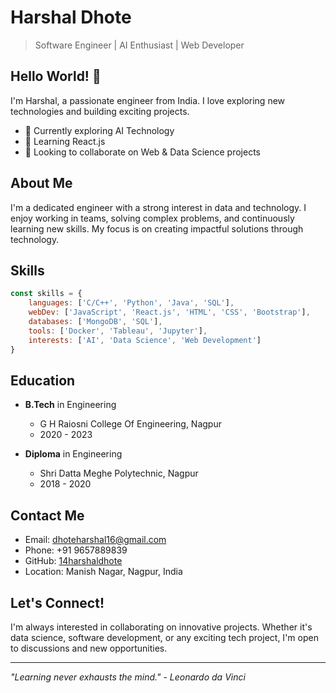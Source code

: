 # Harshal Dhote

> Software Engineer | AI Enthusiast | Web Developer

## Hello World! 👋

I'm Harshal, a passionate engineer from India. I love exploring new technologies and building exciting projects.

- 🔭 Currently exploring AI Technology
- 🌱 Learning React.js
- 👯 Looking to collaborate on Web & Data Science projects

## About Me

I'm a dedicated engineer with a strong interest in data and technology. I enjoy working in teams, solving complex problems, and continuously learning new skills. My focus is on creating impactful solutions through technology.

## Skills

```javascript
const skills = {
    languages: ['C/C++', 'Python', 'Java', 'SQL'],
    webDev: ['JavaScript', 'React.js', 'HTML', 'CSS', 'Bootstrap'],
    databases: ['MongoDB', 'SQL'],
    tools: ['Docker', 'Tableau', 'Jupyter'],
    interests: ['AI', 'Data Science', 'Web Development']
}
```

## Education

- **B.Tech** in Engineering
  - G H Raiosni College Of Engineering, Nagpur
  - 2020 - 2023

- **Diploma** in Engineering
  - Shri Datta Meghe Polytechnic, Nagpur
  - 2018 - 2020

## Contact Me

- Email: dhoteharshal16@gmail.com
- Phone: +91 9657889839
- GitHub: [14harshaldhote](https://github.com/14harshaldhote)
- Location: Manish Nagar, Nagpur, India

## Let's Connect!

I'm always interested in collaborating on innovative projects. Whether it's data science, software development, or any exciting tech project, I'm open to discussions and new opportunities.

---
*"Learning never exhausts the mind." - Leonardo da Vinci*
